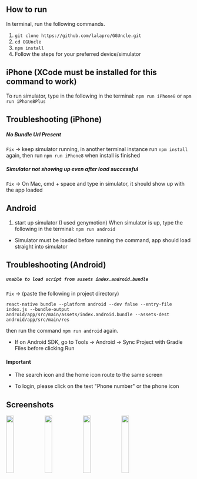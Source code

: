 ## How to run
In terminal, run the following commands.
1. `git clone https://github.com/lalapro/GGUncle.git`
2. `cd GGUncle`
3. `npm install`
4. Follow the steps for your preferred device/simulator



## iPhone (XCode must be installed for this command to work)

To run simulator, type in the following in the terminal:
`npm run iPhone8` or `npm run iPhone8Plus`

## Troubleshooting (iPhone)
##### No Bundle Url Present

`Fix` -> keep simulator running, in another terminal instance run `npm install` again, then run `npm run iPhone8` when install is finished

##### Simulator not showing up even after load successful
`Fix` -> On Mac, cmd + space and type in simulator, it should show up with the app loaded

## Android
1. start up simulator (I used genymotion)
When simulator is up, type the following in the terminal:
`npm run android`

* Simulator must be loaded before running the command, app should load straight into simulator

## Troubleshooting (Android)

##### `unable to load script from assets index.android.bundle`
`Fix` -> (paste the following in project directory)

`react-native bundle --platform android --dev false --entry-file index.js --bundle-output android/app/src/main/assets/index.android.bundle --assets-dest android/app/src/main/res`

then run the command `npm run android` again.

* If on Android SDK, go to Tools -> Android -> Sync Project with Gradle Files before clicking Run

#### Important

* The search icon and the home icon route to the same screen

* To login, please click on the text "Phone number" or the phone icon


## Screenshots

<div style="width:100%">
  <img src="https://i.imgur.com/WBv4dxA.gifv" width="20%"/>
  <img src="https://i.imgur.com/VjVbbLk.png" width="20%"/>
  <img src="https://i.imgur.com/HO6lgEk.png" width="20%"/>
  <img src="https://i.imgur.com/ZHlDOzp.png" width="20%"/>
</div>
